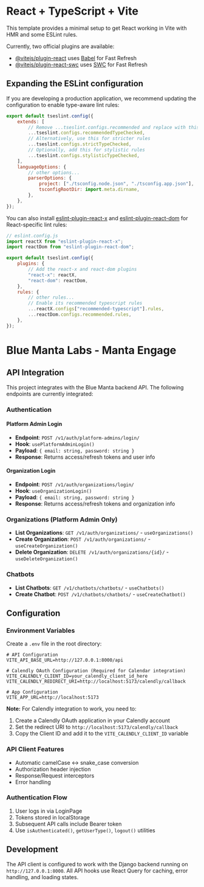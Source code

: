 # React + TypeScript + Vite

This template provides a minimal setup to get React working in Vite with HMR and some ESLint rules.

Currently, two official plugins are available:

- [@vitejs/plugin-react](https://github.com/vitejs/vite-plugin-react/blob/main/packages/plugin-react) uses [Babel](https://babeljs.io/) for Fast Refresh
- [@vitejs/plugin-react-swc](https://github.com/vitejs/vite-plugin-react/blob/main/packages/plugin-react-swc) uses [SWC](https://swc.rs/) for Fast Refresh

## Expanding the ESLint configuration

If you are developing a production application, we recommend updating the configuration to enable type-aware lint rules:

```js
export default tseslint.config({
	extends: [
		// Remove ...tseslint.configs.recommended and replace with this
		...tseslint.configs.recommendedTypeChecked,
		// Alternatively, use this for stricter rules
		...tseslint.configs.strictTypeChecked,
		// Optionally, add this for stylistic rules
		...tseslint.configs.stylisticTypeChecked,
	],
	languageOptions: {
		// other options...
		parserOptions: {
			project: ["./tsconfig.node.json", "./tsconfig.app.json"],
			tsconfigRootDir: import.meta.dirname,
		},
	},
});
```

You can also install [eslint-plugin-react-x](https://github.com/Rel1cx/eslint-react/tree/main/packages/plugins/eslint-plugin-react-x) and [eslint-plugin-react-dom](https://github.com/Rel1cx/eslint-react/tree/main/packages/plugins/eslint-plugin-react-dom) for React-specific lint rules:

```js
// eslint.config.js
import reactX from "eslint-plugin-react-x";
import reactDom from "eslint-plugin-react-dom";

export default tseslint.config({
	plugins: {
		// Add the react-x and react-dom plugins
		"react-x": reactX,
		"react-dom": reactDom,
	},
	rules: {
		// other rules...
		// Enable its recommended typescript rules
		...reactX.configs["recommended-typescript"].rules,
		...reactDom.configs.recommended.rules,
	},
});
```

# Blue Manta Labs - Manta Engage

## API Integration

This project integrates with the Blue Manta backend API. The following endpoints are currently integrated:

### Authentication

#### Platform Admin Login

- **Endpoint**: `POST /v1/auth/platform-admins/login/`
- **Hook**: `usePlatformAdminLogin()`
- **Payload**: `{ email: string, password: string }`
- **Response**: Returns access/refresh tokens and user info

#### Organization Login

- **Endpoint**: `POST /v1/auth/organizations/login/`
- **Hook**: `useOrganizationLogin()`
- **Payload**: `{ email: string, password: string }`
- **Response**: Returns access/refresh tokens and organization info

### Organizations (Platform Admin Only)

- **List Organizations**: `GET /v1/auth/organizations/` - `useOrganizations()`
- **Create Organization**: `POST /v1/auth/organizations/` - `useCreateOrganization()`
- **Delete Organization**: `DELETE /v1/auth/organizations/{id}/` - `useDeleteOrganization()`

### Chatbots

- **List Chatbots**: `GET /v1/chatbots/chatbots/` - `useChatbots()`
- **Create Chatbot**: `POST /v1/chatbots/chatbots/` - `useCreateChatbot()`

## Configuration

### Environment Variables

Create a `.env` file in the root directory:

```
# API Configuration
VITE_API_BASE_URL=http://127.0.0.1:8000/api

# Calendly OAuth Configuration (Required for Calendar integration)
VITE_CALENDLY_CLIENT_ID=your_calendly_client_id_here
VITE_CALENDLY_REDIRECT_URI=http://localhost:5173/calendly/callback

# App Configuration
VITE_APP_URL=http://localhost:5173
```

**Note:** For Calendly integration to work, you need to:
1. Create a Calendly OAuth application in your Calendly account
2. Set the redirect URI to `http://localhost:5173/calendly/callback`
3. Copy the Client ID and add it to the `VITE_CALENDLY_CLIENT_ID` variable

### API Client Features

- Automatic camelCase ↔ snake_case conversion
- Authorization header injection
- Response/Request interceptors
- Error handling

### Authentication Flow

1. User logs in via LoginPage
2. Tokens stored in localStorage
3. Subsequent API calls include Bearer token
4. Use `isAuthenticated()`, `getUserType()`, `logout()` utilities

## Development

The API client is configured to work with the Django backend running on `http://127.0.0.1:8000`. All API hooks use React Query for caching, error handling, and loading states.
